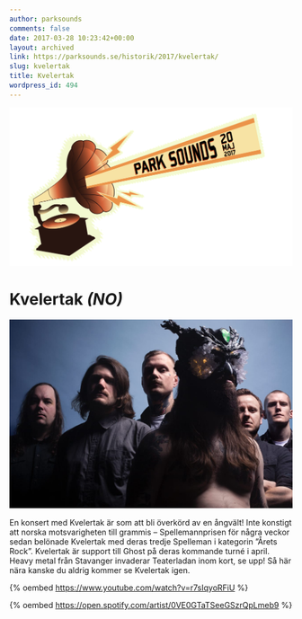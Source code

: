 ```yaml
---
author: parksounds
comments: false
date: 2017-03-28 10:23:42+00:00
layout: archived
link: https://parksounds.se/historik/2017/kvelertak/
slug: kvelertak
title: Kvelertak
wordpress_id: 494
---
```


<img src="/images/2017/logo-1.svg" alt="Park Sounds 2017">


# Kvelertak _(NO)_


<img src="/images/2017/kvelertak.jpg">

En konsert med Kvelertak är som att bli överkörd av en ångvält! Inte konstigt att norska motsvarigheten till grammis – Spellemannprisen för några veckor sedan belönade Kvelertak med deras tredje Spelleman i kategorin ”Årets Rock”.
Kvelertak är support till Ghost på deras kommande turné i april.
Heavy metal från Stavanger invaderar Teaterladan inom kort, se upp! Så här nära kanske du aldrig kommer se Kvelertak igen.



{% oembed https://www.youtube.com/watch?v=r7sIqyoRFiU %}




{% oembed https://open.spotify.com/artist/0VE0GTaTSeeGSzrQpLmeb9 %}



